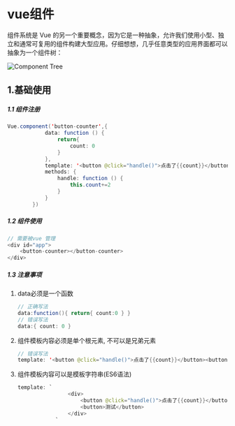 # vue组件

组件系统是 Vue 的另一个重要概念，因为它是一种抽象，允许我们使用小型、独立和通常可复用的组件构建大型应用。仔细想想，几乎任意类型的应用界面都可以抽象为一个组件树：

![Component Tree](https://cn.vuejs.org/images/components.png)

## 1.基础使用

##### 1.1 组件注册

```java
Vue.component('button-counter',{
            data: function () {
                return{
                    count: 0
                }
            },
            template: '<button @click="handle()">点击了{{count}}</button>',
            methods: {
                handle: function () {
                    this.count+=2
                }
            }
        })
```

##### 1.2 组件使用

```java
// 需要被vue 管理
<div id="app">
    <button-counter></button-counter>
</div>
```

##### 1.3 注意事项

1. data必须是一个函数

   ```java
   // 正确写法
   data:function(){ return{ count:0 } }
   // 错误写法
   data:{ count: 0 }
   ```

2. 组件模板内容必须是单个根元素, 不可以是兄弟元素

   ```java
   // 错误写法
   template: '<button @click="handle()">点击了{{count}}</button><button>测试</button>'
   ```

3. 组件模板内容可以是模板字符串(ES6语法)

   ```java
   template: `
                   <div>
                       <button @click="handle()">点击了{{count}}</button>
                       <button>测试</button>
                   </div>
               `
   ```

   



















































